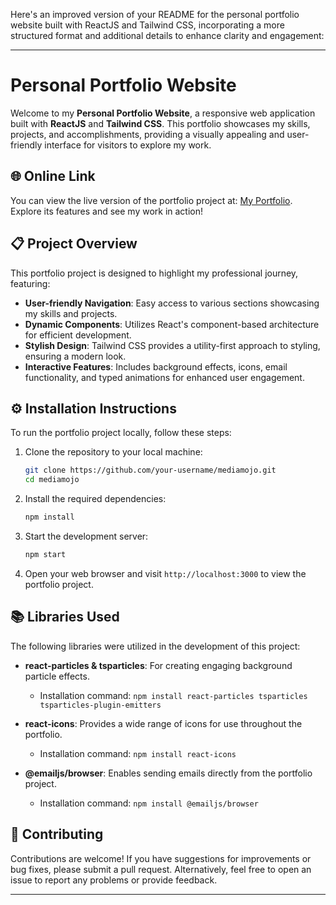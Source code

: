 Here's an improved version of your README for the personal portfolio website built with ReactJS and Tailwind CSS, incorporating a more structured format and additional details to enhance clarity and engagement:

---

# Personal Portfolio Website

Welcome to my **Personal Portfolio Website**, a responsive web application built with **ReactJS** and **Tailwind CSS**. This portfolio showcases my skills, projects, and accomplishments, providing a visually appealing and user-friendly interface for visitors to explore my work.

## 🌐 Online Link

You can view the live version of the portfolio project at: [My Portfolio](https://my-portfolio-rosy-alpha-99.vercel.app/). Explore its features and see my work in action!

## 📋 Project Overview

This portfolio project is designed to highlight my professional journey, featuring:

- **User-friendly Navigation**: Easy access to various sections showcasing my skills and projects.
- **Dynamic Components**: Utilizes React's component-based architecture for efficient development.
- **Stylish Design**: Tailwind CSS provides a utility-first approach to styling, ensuring a modern look.
- **Interactive Features**: Includes background effects, icons, email functionality, and typed animations for enhanced user engagement.

## ⚙️ Installation Instructions

To run the portfolio project locally, follow these steps:

1. Clone the repository to your local machine:
   ```bash
   git clone https://github.com/your-username/mediamojo.git
   cd mediamojo
   ```

2. Install the required dependencies:
   ```bash
   npm install
   ```

3. Start the development server:
   ```bash
   npm start
   ```

4. Open your web browser and visit `http://localhost:3000` to view the portfolio project.

## 📚 Libraries Used

The following libraries were utilized in the development of this project:

- **react-particles & tsparticles**: For creating engaging background particle effects.
  - Installation command: `npm install react-particles tsparticles tsparticles-plugin-emitters`

- **react-icons**: Provides a wide range of icons for use throughout the portfolio.
  - Installation command: `npm install react-icons`

- **@emailjs/browser**: Enables sending emails directly from the portfolio project.
  - Installation command: `npm install @emailjs/browser`

## 🤝 Contributing

Contributions are welcome! If you have suggestions for improvements or bug fixes, please submit a pull request. Alternatively, feel free to open an issue to report any problems or provide feedback.


---


